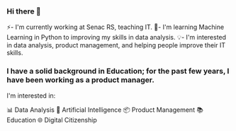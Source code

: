 ### Hi there 👋

⚡- I'm currently working at Senac RS, teaching IT.
📘- I'm learning Machine Learning in Python to  improving my skills in data analysis.
💡- I'm interested in data analysis, product management, and helping people improve their IT skills.

### I have a solid background in Education; for the past few years, I have been working as a product manager.

I'm interested in:

📊 Data Analysis
🤖 Artificial Intelligence
📦 Product Management
📚 Education
🌐 Digital Citizenship
